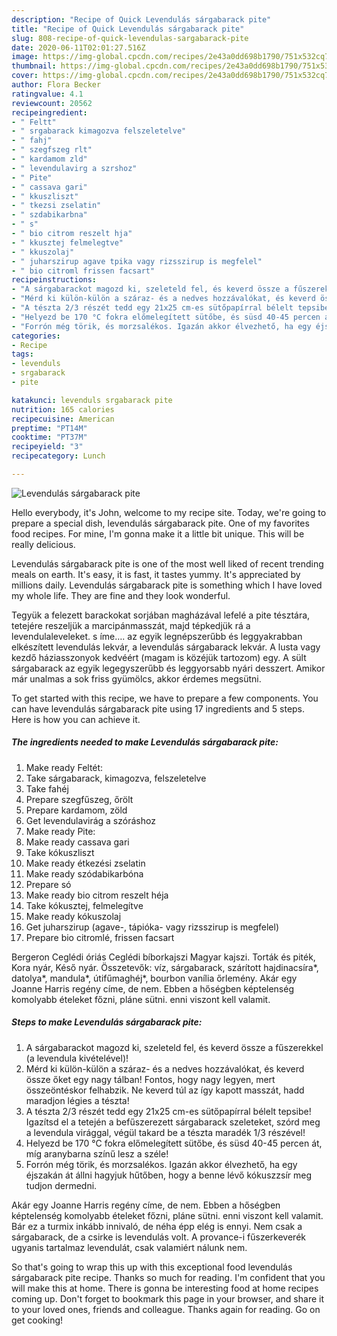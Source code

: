 ```yaml
---
description: "Recipe of Quick Levendulás sárgabarack pite"
title: "Recipe of Quick Levendulás sárgabarack pite"
slug: 808-recipe-of-quick-levendulas-sargabarack-pite
date: 2020-06-11T02:01:27.516Z
image: https://img-global.cpcdn.com/recipes/2e43a0dd698b1790/751x532cq70/levendulas-sargabarack-pite-recept-foto.jpg
thumbnail: https://img-global.cpcdn.com/recipes/2e43a0dd698b1790/751x532cq70/levendulas-sargabarack-pite-recept-foto.jpg
cover: https://img-global.cpcdn.com/recipes/2e43a0dd698b1790/751x532cq70/levendulas-sargabarack-pite-recept-foto.jpg
author: Flora Becker
ratingvalue: 4.1
reviewcount: 20562
recipeingredient:
- " Feltt"
- " srgabarack kimagozva felszeletelve"
- " fahj"
- " szegfszeg rlt"
- " kardamom zld"
- " levendulavirg a szrshoz"
- " Pite"
- " cassava gari"
- " kkuszliszt"
- " tkezsi zselatin"
- " szdabikarbna"
- " s"
- " bio citrom reszelt hja"
- " kkusztej felmelegtve"
- " kkuszolaj"
- " juharszirup agave tpika vagy rizsszirup is megfelel"
- " bio citroml frissen facsart"
recipeinstructions:
- "A sárgabarackot magozd ki, szeleteld fel, és keverd össze a fűszerekkel (a levendula kivételével)!"
- "Mérd ki külön-külön a száraz- és a nedves hozzávalókat, és keverd össze őket egy nagy tálban! Fontos, hogy nagy legyen, mert összeöntéskor felhabzik. Ne keverd túl az így kapott masszát, hadd maradjon légies a tészta!"
- "A tészta 2/3 részét tedd egy 21x25 cm-es sütőpapírral bélelt tepsibe! Igazítsd el a tetején a befűszerezett sárgabarack szeleteket, szórd meg a levendula virággal, végül takard be a tészta maradék 1/3 részével!"
- "Helyezd be 170 °C fokra előmelegített sütőbe, és süsd 40-45 percen át, míg aranybarna színű lesz a széle!"
- "Forrón még törik, és morzsalékos. Igazán akkor élvezhető, ha egy éjszakán át állni hagyjuk hűtőben, hogy a benne lévő kókuszzsír meg tudjon dermedni."
categories:
- Recipe
tags:
- levenduls
- srgabarack
- pite

katakunci: levenduls srgabarack pite 
nutrition: 165 calories
recipecuisine: American
preptime: "PT14M"
cooktime: "PT37M"
recipeyield: "3"
recipecategory: Lunch

---
```



![Levendulás sárgabarack pite](https://img-global.cpcdn.com/recipes/2e43a0dd698b1790/751x532cq70/levendulas-sargabarack-pite-recept-foto.jpg)

Hello everybody, it's John, welcome to my recipe site. Today, we're going to prepare a special dish, levendulás sárgabarack pite. One of my favorites food recipes. For mine, I'm gonna make it a little bit unique. This will be really delicious.

Levendulás sárgabarack pite is one of the most well liked of recent trending meals on earth. It's easy, it is fast, it tastes yummy. It's appreciated by millions daily. Levendulás sárgabarack pite is something which I have loved my whole life. They are fine and they look wonderful.

Tegyük a felezett barackokat sorjában magházával lefelé a pite tésztára, tetejére reszeljük a marcipánmasszát, majd tépkedjük rá a levendulaleveleket. s íme…. az egyik legnépszerűbb és leggyakrabban elkészített levendulás lekvár, a levendulás sárgabarack lekvár. A lusta vagy kezdő háziasszonyok kedvéért (magam is közéjük tartozom) egy. A sült sárgabarack az egyik legegyszerűbb és leggyorsabb nyári desszert. Amikor már unalmas a sok friss gyümölcs, akkor érdemes megsütni.


To get started with this recipe, we have to prepare a few components. You can have levendulás sárgabarack pite using 17 ingredients and 5 steps. Here is how you can achieve it.

<!--inarticleads1-->

##### The ingredients needed to make Levendulás sárgabarack pite:

1. Make ready  Feltét:
1. Take  sárgabarack, kimagozva, felszeletelve
1. Take  fahéj
1. Prepare  szegfűszeg, őrölt
1. Prepare  kardamom, zöld
1. Get  levendulavirág a szóráshoz
1. Make ready  Pite:
1. Make ready  cassava gari
1. Take  kókuszliszt
1. Make ready  étkezési zselatin
1. Make ready  szódabikarbóna
1. Prepare  só
1. Make ready  bio citrom reszelt héja
1. Take  kókusztej, felmelegítve
1. Make ready  kókuszolaj
1. Get  juharszirup (agave-, tápióka- vagy rizsszirup is megfelel)
1. Prepare  bio citromlé, frissen facsart


Bergeron Ceglédi óriás Ceglédi bíborkajszi Magyar kajszi. Torták és piték, Kora nyár, Késő nyár. Összetevők: víz, sárgabarack, szárított hajdinacsíra*, datolya*, mandula*, útifűmaghéj*, bourbon vanília őrlemény. Akár egy Joanne Harris regény címe, de nem. Ebben a hőségben képtelenség komolyabb ételeket főzni, pláne sütni. enni viszont kell valamit. 

<!--inarticleads2-->

##### Steps to make Levendulás sárgabarack pite:

1. A sárgabarackot magozd ki, szeleteld fel, és keverd össze a fűszerekkel (a levendula kivételével)!
1. Mérd ki külön-külön a száraz- és a nedves hozzávalókat, és keverd össze őket egy nagy tálban! Fontos, hogy nagy legyen, mert összeöntéskor felhabzik. Ne keverd túl az így kapott masszát, hadd maradjon légies a tészta!
1. A tészta 2/3 részét tedd egy 21x25 cm-es sütőpapírral bélelt tepsibe! Igazítsd el a tetején a befűszerezett sárgabarack szeleteket, szórd meg a levendula virággal, végül takard be a tészta maradék 1/3 részével!
1. Helyezd be 170 °C fokra előmelegített sütőbe, és süsd 40-45 percen át, míg aranybarna színű lesz a széle!
1. Forrón még törik, és morzsalékos. Igazán akkor élvezhető, ha egy éjszakán át állni hagyjuk hűtőben, hogy a benne lévő kókuszzsír meg tudjon dermedni.


Akár egy Joanne Harris regény címe, de nem. Ebben a hőségben képtelenség komolyabb ételeket főzni, pláne sütni. enni viszont kell valamit. Bár ez a turmix inkább innivaló, de néha épp elég is ennyi. Nem csak a sárgabarack, de a csirke is levendulás volt. A provance-i fűszerkeverék ugyanis tartalmaz levendulát, csak valamiért nálunk nem. 

So that's going to wrap this up with this exceptional food levendulás sárgabarack pite recipe. Thanks so much for reading. I'm confident that you will make this at home. There is gonna be interesting food at home recipes coming up. Don't forget to bookmark this page in your browser, and share it to your loved ones, friends and colleague. Thanks again for reading. Go on get cooking!
